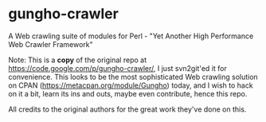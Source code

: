 gungho-crawler
==============

A Web crawling suite of modules for Perl - "Yet Another High Performance Web Crawler Framework"

Note: This is a **copy** of the original repo at https://code.google.com/p/gungho-crawler/, I just svn2git'ed it for convenience. 
This looks to be the most sophisticated Web crawling solution on CPAN (https://metacpan.org/module/Gungho) today, and I wish to hack on it a bit, learn its ins and outs, maybe even contribute, hence this repo. 

All credits to the original authors for the great work they've done on this. 

